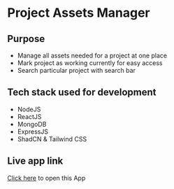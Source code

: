 # Project Assets Manager

## Purpose
- Manage all assets needed for a project at one place
- Mark project as working currently for easy access
- Search particular project with search bar
 
## Tech stack used for development
- NodeJS
- ReactJS
- MongoDB
- ExpressJS
- ShadCN & Tailwind CSS

## Live app link
[Click here](https://project-assets-manager.vercel.app/) to open this App